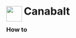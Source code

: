 
<h1>
	<img src="~/icon.svg" style="float: left; width: 42px; margin: 3px 5px 0 0;">
	Canabalt
</h1>

### How to

